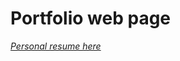 # Portfolio web page 
*<a href="https://github.com/user-attachments/assets/670dfb0b-d8ea-4fe4-9745-92b1e1d89c2b">
  Personal resume here
</a>*
